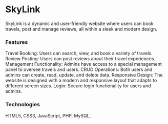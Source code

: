 # SkyLink

SkyLink is a dynamic and user-friendly website where users can book travels, post and manage reviews, all within a sleek and modern design.

### Features
Travel Booking: Users can search, view, and book a variety of travels.
Review Posting: Users can post reviews about their travel experiences.
Management Functionality: Admins have access to a special management panel to oversee travels and users.
CRUD Operations: Both users and admins can create, read, update, and delete data.
Responsive Design: The website is designed with a modern and responsive layout that adapts to different screen sizes.
Login: Secure login functionality for users and admins.


### Technologies
HTML5,
CSS3,
JavaScript,
PHP,
MySQL,
